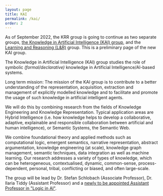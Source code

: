 ```yaml
---
layout: page
title: KAI
permalink: /kai/
order: 2
---
```


<!-- wp:paragraph -->
<p>As of September 2022, the KRR group is going to continue as two separate groups, <a href="https://kai.cs.vu.nl/">the Knowledge in Artificial Intelligence (KAI) group</a>, and the <a href="https://lr.cs.vu.nl/">Learning and Reasoning (L&amp;R)</a> group. This is a preliminary page of the new KAI group. </p>
<!-- /wp:paragraph -->

<!-- wp:paragraph -->
<p>The Knowledge in Artificial Intelligence (KAI) group studies the role of symbolic <em>(formal/declarative)</em> knowledge in Artificial Intelligence/AI-based systems.&nbsp;</p>
<!-- /wp:paragraph -->

<!-- wp:paragraph -->
<p>Long term mission: The mission of the KAI group is to contribute to a better understanding of the representation, acquisition, extraction and management of explicitly modelled knowledge and to facilitate and promote the usage of such knowledge in artificial intelligent agents.&nbsp;</p>
<!-- /wp:paragraph -->

<!-- wp:paragraph -->
<p>We will do this by combining research from the fields of Knowledge Engineering and Knowledge Representation. Typical application areas are  Hybrid Intelligence (i.e. how knowledge helps to develop a collaborative, adaptive, explainable and responsible collaboration between artificial and human intelligence), or Semantic Systems, the Semantic Web. </p>
<!-- /wp:paragraph -->

<!-- wp:paragraph -->
<p>We combine foundational theory and applied methods such as computational logic, emergent semantics, narrative representation, abstract argumentation, knowledge engineering (at scale), knowledge graph management, semantic techniques, data integration as well as machine learning. Our research addresses a variety of types of knowledge, which can be heterogeneous, contextualised, dynamic, common-sense, process-dependent, personal, tribal, conflicting or biased, and often large-scale. </p>
<!-- /wp:paragraph -->

<!-- wp:paragraph -->
<p>The group will be lead by Dr. Stefan Schlobach (Associate Professor), Dr. Ilaria Tiddy (Assistant Professor) and a <a href="https://workingat.vu.nl/ad/assistant-professor-logic-in-artificial-intelligence/315a0r">newly to be appointed Assistant Professor in "Logic in AI"</a>. </p>
<!-- /wp:paragraph -->